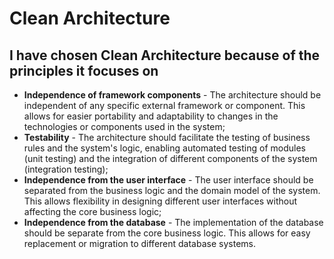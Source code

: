 # Clean Architecture

## I have chosen Clean Architecture because of the principles it focuses on

* **Independence of framework components** - The architecture should be independent of any specific external framework or component. This allows for easier portability and adaptability to changes in the technologies
  or components used in the system;
* **Testability** - The architecture should facilitate the testing of business rules and the system's logic, enabling automated testing of modules (unit testing) and the integration of different components of the
  system (integration testing);
* **Independence from the user interface** - The user interface should be separated from the business logic and the domain model of the system. This allows flexibility in designing different user interfaces without
  affecting the core business logic;
* **Independence from the database** - The implementation of the database should be separate from the core business logic. This allows for easy replacement or migration to different database systems.
